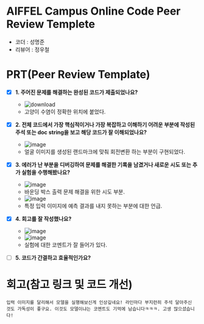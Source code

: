 # AIFFEL Campus Online Code Peer Review Templete
- 코더 : 성명준
- 리뷰어 : 정우철

# PRT(Peer Review Template)
- [X]  **1. 주어진 문제를 해결하는 완성된 코드가 제출되었나요?**
    - ![download](https://github.com/user-attachments/assets/824bf16f-3b09-4188-9fba-675d077da63a) 
    - 고양이 수염이 정확한 위치에 붙었다.
    
- [X]  **2. 전체 코드에서 가장 핵심적이거나 가장 복잡하고 이해하기 어려운 부분에 작성된 
주석 또는 doc string을 보고 해당 코드가 잘 이해되었나요?**
    - ![image](https://github.com/user-attachments/assets/b0d424a2-a39e-4ca6-ab99-05f32fb41400)
    - 얼굴 이미지를 생성된 랜드마크에 맞춰 회전변환 하는 부분이 구현되었다.

        
- [X]  **3. 에러가 난 부분을 디버깅하여 문제를 해결한 기록을 남겼거나
새로운 시도 또는 추가 실험을 수행해봤나요?**
    - ![image](https://github.com/user-attachments/assets/09b2df4c-8d56-4a89-b715-d4e0319006d4)
    - 바운딩 박스 출력 문제 해결을 위한 시도 부분.
    - ![image](https://github.com/user-attachments/assets/18696e2a-24ea-4bcc-95e4-1949f10d20ea)
    - 특정 입력 이미지에 예측 결과를 내지 못하는 부분에 대한 언급.


   
- [X]  **4. 회고를 잘 작성했나요?**
    - ![image](https://github.com/user-attachments/assets/40353c25-95d1-4c67-8d26-9b16311705b8)
    - ![image](https://github.com/user-attachments/assets/4b11f780-ad8b-40ac-862e-cb08d9e89bf6)
    - 실험에 대한 코멘트가 잘 들어가 있다.


        
- [ ]  **5. 코드가 간결하고 효율적인가요?**
   

# 회고(참고 링크 및 코드 개선)
```
입력 이미지를 달리해서 모델을 실행해보신게 인상깊네요! 라인마다 부지런히 주석 달아주신 것도 가독성이 좋구요. 이것도 모델이냐는 코멘트도 기억에 남습니다ㅋㅋㅋ. 고생 많으셨습니다!
```
